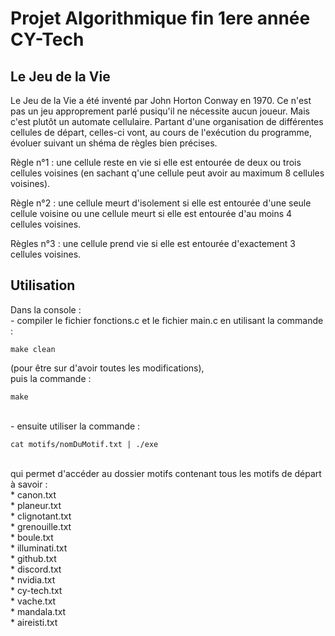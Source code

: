 # Projet Algorithmique fin 1ere année CY-Tech

## Le Jeu de la Vie

Le Jeu de la Vie a été inventé par John Horton Conway en 1970. Ce n'est pas un jeu approprement parlé pusiqu'il ne nécessite aucun joueur.
Mais c'est plutôt un automate cellulaire. Partant d'une organisation de différentes cellules de départ, celles-ci vont, au cours de l'exécution
du programme, évoluer suivant un shéma de règles bien précises.

Règle n°1 : une cellule reste en vie si elle est entourée de deux ou trois cellules voisines (en sachant q'une cellule peut avoir au maximum 8
cellules voisines).

Règle n°2 : une cellule meurt d'isolement si elle est entourée d'une seule cellule voisine ou une cellule meurt si elle est entourée d'au moins
4 cellules voisines.

Règles n°3 : une cellule prend vie si elle est entourée d'exactement 3 cellules voisines.

## Utilisation
  
Dans la console :  
      - compiler le fichier fonctions.c et le fichier main.c en utilisant la commande :      
      <pre><code>make clean</code></pre> 
      (pour être sur d'avoir toutes les modifications),   
      puis la commande :    
      <pre><code>make</code></pre>  
      - ensuite utiliser la commande :  
      <pre><code>cat motifs/nomDuMotif.txt | ./exe</code></pre>  
      qui permet d'accéder au dossier motifs contenant tous les motifs de départ à savoir :    
            * canon.txt  
            * planeur.txt  
            * clignotant.txt  
            * grenouille.txt  
            * boule.txt  
            * illuminati.txt  
            * github.txt  
            * discord.txt  
            * nvidia.txt  
            * cy-tech.txt  
            * vache.txt  
            * mandala.txt  
            * aireisti.txt  
 
